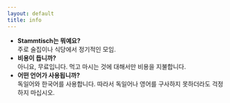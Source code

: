 ```yaml
---
layout: default
title: info
---
```


+ **Stammtisch는 뭐예요?**  
  주로 술집이나 식당에서 정기적인 모임.  
+ **비용이 듭니까?**  
  아니요, 무료입니다. 먹고 마시는 것에 대해서만 비용을 지불합니다.  
+ **어떤 언어가 사용됩니까?**  
  독일어와 한국어를 사용합니다. 따라서 독일어나 영어를 구사하지 못하더라도 걱정하지 마십시오.

